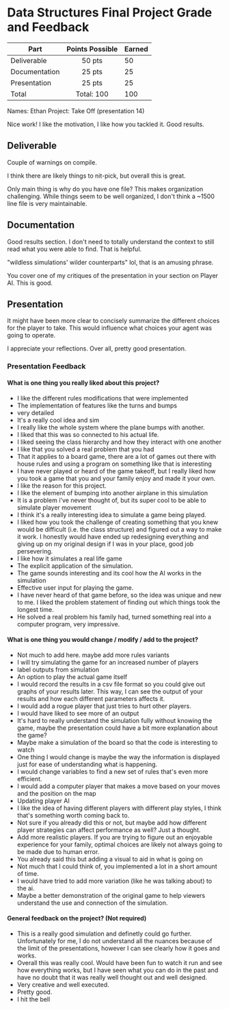 # Data Structures Final Project Grade and Feedback

| Part          | Points Possible  | Earned |
|---------------|:----------------:|--------|
| Deliverable   |          50 pts  |   50   |
| Documentation |          25 pts  |   25   |
| Presentation  |          25 pts  |   25   |
| Total         |       Total: 100 |  100   |

Names: Ethan
Project: Take Off (presentation 14)

Nice work! I like the motivation, I like how you tackled it. Good results.

## Deliverable

Couple of warnings on compile.

I think there are likely things to nit-pick, but overall this is great.

Only main thing is why do you have one file? This makes organization challenging. While things seem to be well organized, I don't think a ~1500 line file is very maintainable.

## Documentation

Good results section. I don't need to totally understand the context to still read what you were able to find. That is helpful.

"wildless simulations' wilder counterparts" lol, that is an amusing phrase.

You cover one of my critiques of the presentation in your section on Player AI. This is good.

## Presentation

It might have been more clear to concisely summarize the different choices for the player to take. This would influence what choices your agent was going to operate.

I appreciate your reflections. Over all, pretty good presentation.

### Presentation Feedback

#### What is one thing you really liked about this project?
* I like the different rules modifications that were implemented
* The implementation of features like the turns and bumps
* very detailed
* It's a really cool idea and sim
* I really like the whole system where the plane bumps with another.
* I liked that this was so connected to his actual life.
* I liked seeing the class hierarchy and how they interact with one another
* I like that you solved a real problem that you had
* That it applies to a board game, there are a lot of games out there with house rules and using a program on something like that is interesting
* I have never played or heard of the game takeoff, but I really liked how you took a game that you and your family enjoy and made it your own.
* I like the reason for this project.
* I like the element of bumping into another airplane in this simulation
* It is a problem i've never thought of, but its super cool to be able to simulate player movement
* I think it's a really interesting idea to simulate a game being played.
* I liked how you took the challenge of creating something that you knew would be difficult (i.e. the class structure) and figured out a way to make it work. I honestly would have ended up redesigning everything and giving up on my original design if I was in your place, good job persevering.
* I like how it simulates a real life game
* The explicit application of the simulation.
* The game sounds interesting and its cool how the AI works in the simulation
* Effective user input for playing the game.
* I have never heard of that game before, so the idea was unique and new to me. I liked the problem statement of finding out which things took the longest time.
* He solved a real problem his family had, turned something real into a computer program, very impressive.

#### What is one thing you would change / modify / add to the project?
* Not much to add here. maybe add more rules variants
* I will try simulating the game for an increased number of players
* label outputs from simulation
* An option to play the actual game itself
* I would record the results in a csv file format so you could give out graphs of your results later. This way, I can see the output of your results and how each different parameters affects it.
* I would add a rogue player that just tries to hurt other players.
* I would have liked to see more of an output
* It's hard to really understand the simulation fully without knowing the game, maybe the presentation could have a bit more explanation about the game?
* Maybe make a simulation of the board so that the code is interesting to watch
* One thing I would change is maybe the way the information is displayed just for ease of understanding what is happening.
* I would change variables to find a new set of rules that's even more efficient.
* I would add a computer player that makes a move based on your moves and the position on the map
* Updating player AI
* I like the idea of having different players with different play styles, I think that's something worth coming back to.
* Not sure if you already did this or not, but maybe add how different player strategies can affect performance as well? Just a thought.
* Add more realistic players. If you are trying to figure out an enjoyable experience for your family, optimal choices are likely not always going to be made due to human error.
* You already said this but adding a visual to aid in what is going on
* Not much that I could think of, you implemented a lot in a short amount of time.
* I would have tried to add more variation (like he was talking about) to the ai.
* Maybe a better demonstration of the original game to help viewers understand the use and connection of the simulation.

#### General feedback on the project? (Not required)
* This is a really good simulation and definetly could go further. Unfortunately for me, I do not understand all the nuances because of the limit of the presentations, however I can see clearly how it goes and works.
* Overall this was really cool. Would have been fun to watch it run and see how everything works, but I have seen what you can do in the past and have no doubt that it was really well thought out and well designed.
* Very creative and well executed.
* Pretty good.
* I hit the bell

